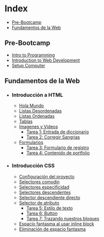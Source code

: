 <h1> Index </h1>

- [Pre-Bootcamp](#pre-bootcamp)
- [Fundamentos de la Web](#fundamentos-de-la-web)

## Pre-Bootcamp

- [Intro to Programming](/Pre-Bootcamp/Intro%20to%20Programming/)
- [Introduction to Web Development](/Pre-Bootcamp/Introduction%20to%20Web%20Development/)
- [Setup Computer](/Pre-Bootcamp/SetupComputer/)

## Fundamentos de la Web

- ### Introducción a HTML
  - [Hola Mundo](/Fundamentos-de-la-Web/HTML/Introduccion_a_HTML/hola_mundo.html)
  - [Listas Desordenadas](/Fundamentos-de-la-Web/HTML/Listas_y_Tablas/listasDesordenadas.html)
  - [Listas Ordenadas](/Fundamentos-de-la-Web/HTML/Listas_y_Tablas/listasOrdenadas.html)
  - [Tablas](/Fundamentos-de-la-Web/HTML/Listas_y_Tablas/tablas.html)
  - [Imagenes y Videos](/Fundamentos-de-la-Web/HTML/Imagenes_y_Videos/imagenes.html)
    - [Tarea 1: Entrada de diccionario](/Fundamentos-de-la-Web/HTML/dictionary_entry/index.html)
    - [Tarea 2: Corregir Sangrias](/Fundamentos-de-la-Web/HTML/corregir_sangrias/index.html)
  - [Formularios](/Fundamentos-de-la-Web/HTML/Formularios/formulario.html)
    - [Tarea 3: Formulario de registro](/Fundamentos-de-la-Web/HTML/Formularios/formularioDeRegistro.html)
    - [Tarea 4: Contenido de portfolio](/Fundamentos-de-la-Web/HTML/portfolio_personal/portfolio.html)

- ### Introducción CSS
  
  - [Configuración del proyecto](/Fundamentos-de-la-Web/CSS/configurarProyecto/index.html)
  - [Selectores comodin](/Fundamentos-de-la-Web/CSS/selectoresAvanzados/selectorComodin/index.html)
  - [Selectores especificidad](/Fundamentos-de-la-Web/CSS/selectoresAvanzados/selectorEspecifidad/index.html)
  - [Selectores descendentes](/Fundamentos-de-la-Web/CSS/selectoresAvanzados/selectorDescendente/index.html)
  - [Selector descendiente directo](/Fundamentos-de-la-Web/CSS/selectoresAvanzados/selectorDescendienteDirecto/index.html)
  - [Selector de atributo](/Fundamentos-de-la-Web/CSS/selectoresAvanzados/selectorDeAtributo/index.html)
    - [Tarea 5: Estilo de texto](/Fundamentos-de-la-Web/CSS/estiloDeTexto/index.html)
    - [Tarea 6: Button](/Fundamentos-de-la-Web/CSS/boxModel/buttonStyling/index.html)
    - [Tarea 7: Trazando nuestros bloques](/Fundamentos-de-la-Web/CSS/boxModel/trazandoNuestrosBloques/index.html)
  - [Espacio fantasma al usar inline block](/Fundamentos-de-la-Web/CSS/displayProperty/laVentanaFlex/index.html)
  - [Eliminación de espacio fantasma](/Fundamentos-de-la-Web/CSS/displayProperty/laVentanaFlex/index.html)